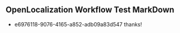 ## OpenLocalization Workflow Test MarkDown
* e6976118-9076-4165-a852-adb09a83d547 thanks!

<!--HONumber=Sep16_HO1-->


